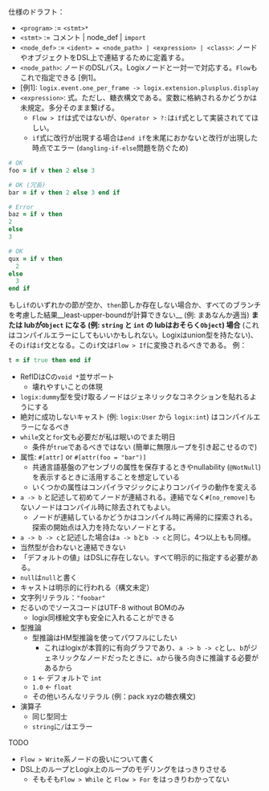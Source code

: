 仕様のドラフト：
* `<program>` := `<stmt>*`
* `<stmt>` := コメント | node\_def | `import`
* `<node_def>` := `<ident> = <node_path> | <expression> | <class>`: ノードやオブジェクトをDSL上で連結するために定義する。
* `<node_path>`: ノードのDSLパス。Logixノードと一対一で対応する。`Flow`もこれで指定できる [例1]。
* \[例1\]: `logix.event.one_per_frame -> logix.extension.plusplus.display`
* `<expression>`: 式。ただし、糖衣構文である。変数に格納されるかどうかは未規定。多分そのまま繋げる。
  * `Flow > If`は式ではないが、`Operator > ?:`は`if`式として実装されててほしい。
  * `if`式に改行が出現する場合は`end if`を末尾におかないと改行が出現した時点でエラー (`dangling-if-else`問題を防ぐため)

```rb
# OK
foo = if v then 2 else 3

# OK (冗長)
bar = if v then 2 else 3 end if

# Error
baz = if v then
2
else
3

# OK
qux = if v then
  2
else
  3
end if
```

もし`if`のいずれかの節が空か、`then`節しか存在しない場合か、すべてのブランチを考慮した結果__least-upper-boundが計算できない__ (例: まあなんか適当) __または lubが`Object` になる  (例: `string` と `int` の lubはおそらく`Object`) 場合__ (これはコンパイルエラーにしてもいいかもしれない。Logixはunion型を持たない)、その`if`は`if`文となる。この`if`文は`Flow > If`に変換されるべきである。
例：
```rb
t = if true then end if
```
* RefIDはCの`void *`並サポート
  * 壊れやすいことの体現
* `logix:dummy`型を受け取るノードはジェネリックなコネクションを貼れるようにする
* 絶対に成功しないキャスト (例: `logix:User` から `logix:int`) はコンパイルエラーになるべき
* `while`文と`for`文も必要だが私は眠いのでまた明日
  * 条件が`true`であるべきではない (簡単に無限ループを引き起こせるので)
* 属性: `#[attr]` or `#[attr(foo = "bar")]`
  * 共通言語基盤のアセンブリの属性を保存するときやnullability (`@NotNull`) を表示するときに活用することを想定している
  * いくつかの属性はコンパイラマジックによりコンパイラの動作を変える
* `a -> b` と記述して初めてノードが連結される。連結でなく`#[no_remove]`もないノードはコンパイル時に除去されてもよい。
  * ノードが連結しているかどうかはコンパイル時に再帰的に探索される。探索の開始点は入力を持たないノードとする。
* `a -> b -> c`と記述した場合は`a -> b`と`b -> c`と同じ。4つ以上もも同様。
* 当然型が合わないと連結できない
* 「デフォルトの値」はDSLに存在しない。すべて明示的に指定する必要がある。
* `null`は`null`と書く
* キャストは明示的に行われる（構文未定）
* 文字列リテラル：`"foobar"`
* だるいのでソースコードはUTF-8 without BOMのみ
  * logix同様絵文字も安全に入れることができる
* 型推論
  * 型推論はHM型推論を使ってパワフルにしたい
    * これはlogixが本質的に有向グラフであり、`a -> b -> c`とし、`b`がジェネリックなノードだったときに、`a`から後ろ向きに推論する必要があるから
  * `1` <- デフォルトで `int`
  * `1.0` <- `float`
  * その他いろんなリテラル (例：pack xyzの糖衣構文)
* 演算子
  * 同じ型同士
  * `string`に`/`はエラー

TODO
* `Flow > Write`系ノードの扱いについて書く
* DSL上のループとLogix上のループのモデリングをはっきりさせる
  * そもそも`Flow > While` と `Flow > For` をはっきりわかってない
